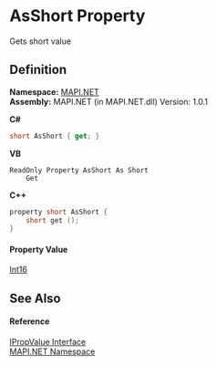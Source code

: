 # AsShort Property


Gets short value



## Definition
**Namespace:** <a href="N_MAPI_NET.md">MAPI.NET</a>  
**Assembly:** MAPI.NET (in MAPI.NET.dll) Version: 1.0.1

**C#**
``` C#
short AsShort { get; }
```
**VB**
``` VB
ReadOnly Property AsShort As Short
	Get
```
**C++**
``` C++
property short AsShort {
	short get ();
}
```



#### Property Value
<a href="https://learn.microsoft.com/dotnet/api/system.int16" target="_blank" rel="noopener noreferrer">Int16</a>

## See Also


#### Reference
<a href="T_MAPI_NET_IPropValue.md">IPropValue Interface</a>  
<a href="N_MAPI_NET.md">MAPI.NET Namespace</a>  
